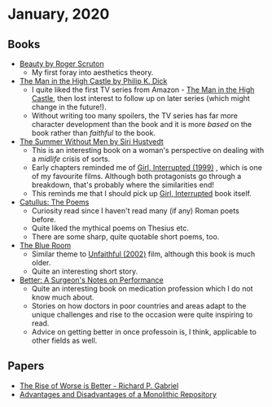 # January, 2020

## Books

- [Beauty by Roger Scruton](https://www.goodreads.com/book/show/6323955-beauty)
  - My first foray into aesthetics theory.
- [The Man in the High Castle by Philip K. Dick](https://www.goodreads.com/book/show/216363.The_Man_in_the_High_Castle)
  - I quite liked the first TV series from Amazon - [The Man in the High Castle](https://www.imdb.com/title/tt1740299/), then lost interest to follow up on later series (which might change in the future!).
  - Without writing too many spoilers, the TV series has far more character development than the book and it is more _based_ on the book rather than _faithful_ to the book.
- [The Summer Without Men by Siri Hustvedt](https://www.goodreads.com/book/show/10223697-the-summer-without-men)
  - This is an interesting book on a woman's perspective on dealing with a _midlife_ crisis of sorts.
  - Early chapters reminded me of [Girl, Interrupted (1999)](https://www.imdb.com/title/tt0172493/) , which is one of my favourite films. Although both protagonists go through a breakdown, that's probably where the similarities end! 
  - This reminds me that I should pick up [Girl, Interrupted](https://www.goodreads.com/book/show/68783.Girl_Interrupted) book itself.
- [Catullus: The Poems](https://www.goodreads.com/book/show/287155.Catullus) 
  - Curiosity read since I haven't read many (if any) Roman poets before.
  - Quite liked the mythical poems on Thesius etc.
  - There are some sharp, quite quotable short poems, too.
- [The Blue Room](https://www.goodreads.com/book/show/140590.The_Blue_Room)
  - Similar theme to [Unfaithful (2002)](https://www.imdb.com/title/tt0250797/)
    film, although this book is much older.
  - Quite an interesting short story.
- [Better: A Surgeon's Notes on Performance](https://www.goodreads.com/book/show/213233.Better)
  - Quite an interesting book on medication profession which I do not know much about.
  - Stories on how doctors in poor countries and areas adapt to the unique challenges and rise to the occasion were quite inspiring to read.
  - Advice on getting better in once professoin is, I think, applicable to other fields as well.

## Papers

- [The Rise of Worse is Better - Richard P. Gabriel](../../papers/cs/rise-of-worse-is-better.md)
- [Advantages and Disadvantages of a Monolithic Repository](../../papers/cs/monorepos-seip18.md)
